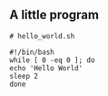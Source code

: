 ## A little program

```
# hello_world.sh

#!/bin/bash
while [ 0 -eq 0 ]; do
echo 'Hello World'
sleep 2
done
```